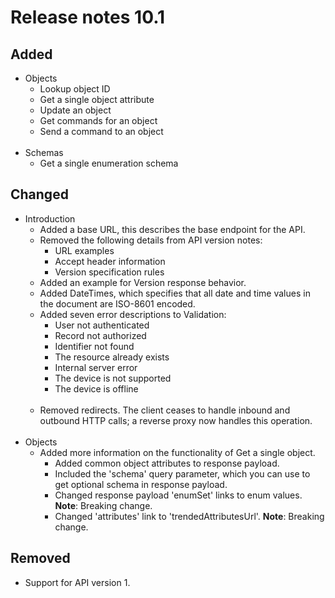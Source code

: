 # Release notes 10.1

## Added

- Objects
  - Lookup object ID
  - Get a single object attribute
  - Update an object
  - Get commands for an object
  - Send a command to an object<br><br>
- Schemas
  - Get a single enumeration schema

## Changed

- Introduction
  - Added a base URL, this describes the base endpoint for the API.
  - Removed the following details from API version notes:
    - URL examples
    - Accept header information
    - Version specification rules
  - Added an example for Version response behavior.
  - Added DateTimes, which specifies that all date and time values in the document are ISO-8601 encoded.
  - Added seven error descriptions to Validation:
    - User not authenticated
    - Record not authorized
    - Identifier not found
    - The resource already exists
    - Internal server error
    - The device is not supported
    - The device is offline<br><br>
  - Removed redirects. The client ceases to handle inbound and outbound HTTP calls; a reverse proxy now handles this operation.<br><br>
- Objects
  - Added more information on the functionality of Get a single object.
    - Added common object attributes to response payload.
    - Included the 'schema' query parameter, which you can use to get optional schema in response payload.
    - Changed response payload 'enumSet' links to enum values. **Note**: Breaking change.
    - Changed 'attributes' link to 'trendedAttributesUrl'. **Note**: Breaking change.

## Removed

- Support for API version 1.
